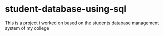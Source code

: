 # student-database-using-sql
This is a project i worked on based on the students database management system of my college
